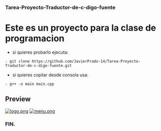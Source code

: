 ### Tarea-Proyecto-Traductor-de-c-digo-fuente

# Este es un proyecto para la clase de programacion
* si quieres probarlo ejecuta:
```
- git clone https://github.com/JavierPrado-14/Tarea-Proyecto-Traductor-de-c-digo-fuente.git
```
* si quieres copilar desde consola usa:
```
- g++ -o main main.cpp
```
## Preview
[![logo.png](https://i.postimg.cc/7LMmtMFL/logo.png)](https://postimg.cc/2qyQVv8p)
[![menu.png](https://i.postimg.cc/V6kBGy97/menu.png)](https://postimg.cc/kVLbGpp8)
### FIN.
